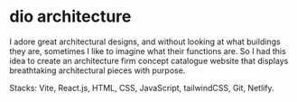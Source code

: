 # dio architecture

I adore great architectural designs, and without looking at what buildings they are, sometimes I like to imagine what their functions are. So I had this idea to create an architecture firm concept catalogue website that displays breathtaking architectural pieces with purpose.

Stacks: Vite, React.js, HTML, CSS, JavaScript, tailwindCSS, Git, Netlify.
